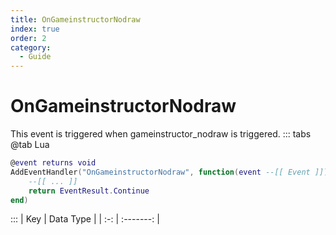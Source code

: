 ```yaml
---
title: OnGameinstructorNodraw
index: true
order: 2
category:
  - Guide
---
```


# OnGameinstructorNodraw
This event is triggered when gameinstructor_nodraw is triggered.
::: tabs
@tab Lua
```lua
@event returns void
AddEventHandler("OnGameinstructorNodraw", function(event --[[ Event ]])
    --[[ ... ]]
    return EventResult.Continue
end)
```

:::
| Key | Data Type |
| :-: | :-------: |